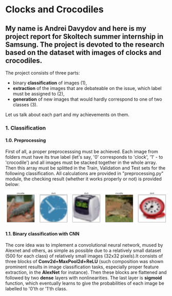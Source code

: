 # Clocks and Crocodiles

## My name is Andrei Davydov and here is my project report for Skoltech summer internship in Samsung. The project is devoted to the research based on the dataset with images of clocks and crocodiles. 

The project consists of three parts: 
  - binary **classification** of images (1), 
  - **extraction** of the images that are debateable on the issue, which label must be assigned to (2),
  - **generation** of new images that would hardly correspond to one of two classes (3).
  
Let us talk about each part and my achievements on them.

### 1. Classification

#### 1.0. Preprocessing

First of all, a proper preprocesssing must be achieved. Each image from folders must have its true label (let's say, '0' corresponds to 'clock', '1' - to 'crocodile') and all images must be stacked together in the whole array. Then this array must be splitted in the Train, Validation and Test sets for the following classification. All calculations are provided in "preprocessing.py" module, the checking result (whether it works properly or not) is provided below:

<p align="center">
  <img width="1000px" src="images4report/check.png">
</p>

#### 1.1. Binary classification with CNN

The core idea was to implement a convolutional neural network, mused by Alexnet and others, as simple as possible due to a relatively small dataset (500 for each class) of relatively small images (32x32 pixels).It consists of three blocks of **Conv2d+MaxPool2d+ReLU** (such composition was shown prominent results in image classification tasks, especially proper feature extraction, in the **AlexNet** for instance). Then these blocks are flattened and followed by two **dense** layers with nonlinearities. The last layer is **sigmoid** function, which eventually learns to give the probabilities of each image be labelled to '0'th or '1'th class.
